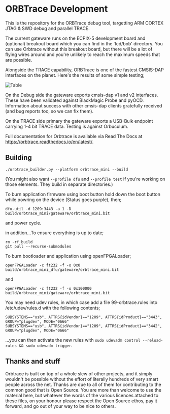 ORBTrace Development
====================

This is the repository for the ORBTrace debug tool, targetting ARM CORTEX JTAG & SWD debug and  parallel TRACE.

The current gateware runs on the ECPIX-5 development board and (optional) breakout board which you can find in the `lcd/bob' directory. You can use Orbtrace without this breakout board, but there will be a lot of flying wires around and you're unlikely to reach the maximum speeds that are possible.

Alongside the TRACE capability, ORBTrace is one of the fastest CMSIS-DAP interfaces on the planet. Here's the results of some simple testing;

![Table](https://raw.githubusercontent.com/orbcode/orbtrace/main/docs/source/resources/performance.png)

On the Debug side the gateware exports cmsis-dap v1 and v2 interfaces. These have been validated against BlackMagic Probe and pyOCD. Information about success with other cmsis-dap clients gratefully received (and bug reports too, so we can fix them).

On the TRACE side primary the gateware exports a USB-Bulk endpoint carrying 1-4 bit TRACE data. Testing is against Orbuculum.

Full documentation for Orbtrace is available via Read The Docs at https://orbtrace.readthedocs.io/en/latest/.

Building
--------

`./orbtrace_builder.py --platform orbtrace_mini --build`

(You might also want `--profile dfu` and `--profile test` if you're working on those elements. They build in separate directories.)

To burn application firmware using boot button hold down the boot button while powring on the device (Status goes purple), then;

`dfu-util -d 1209:3443 -a 1 -D build/orbtrace_mini/gateware/orbtrace_mini.bit`

and power cycle.

in addition...To ensure everything is up to date;

```
rm -rf build
git pull --recurse-submodules
```

To burn bootloader and application using openFPGALoader;

`openFPGALoader -c ft232 -f -o 0x0 build/orbtrace_mini_dfu/gateware/orbtrace_mini.bit`

and

`openFPGALoader -c ft232 -f -o 0x100000 build/orbtrace_mini/gateware/orbtrace_mini.bit`

You may need udev rules, in which case add a file 99-orbtrace.rules into /etc/udev/rules.d with the following contents;

```
SUBSYSTEMS=="usb", ATTRS{idVendor}=="1209", ATTRS{idProduct}=="3443", GROUP="plugdev", MODE="0666"
SUBSYSTEMS=="usb", ATTRS{idVendor}=="1209", ATTRS{idProduct}=="3442", GROUP="plugdev", MODE="0666"
```

...you can then activate the new rules with `sudo udevadm control --reload-rules && sudo udevadm trigger`.

Thanks and stuff
----------------

Orbtrace is built on top of a whole slew of other projects, and it simply wouldn't be possible without the effort of literally hundreds of very smart people across the net. Thanks are due to all of them for contributing to the common good that is Open Source. You are more than welcome to use the material here, but whatever the words of the various licences attached to these files, on your honour please respect the Open Source ethos, pay it forward, and go out of your way to be nice to others.
